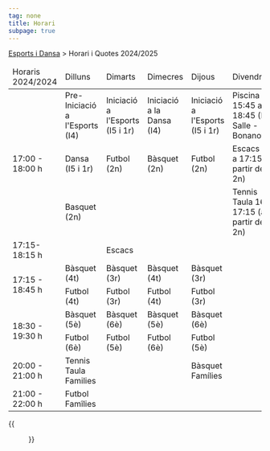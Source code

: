 ```yaml
---
tag: none
title: Horari
subpage: true
---
```


[Esports i Dansa](/comissions/esports) > Horari i Quotes 2024/2025


<div>
    <table class="horari">
        <thead>
            <tr>
                <td>Horaris 2024/2024</td>
                <td>Dilluns</td>
                <td>Dimarts</td>
                <td>Dimecres</td>
                <td>Dijous</td>
                <td>Divendres</td>
            <tr>
        </thead>
        <tbody>
            <tr>
                <td class="first" rowspan="3">17:00 - 18:00 h</td>
                <td class="yellow">Pre-Iniciació a l'Esports (I4)</td>
                <td class="yellow">Iniciació a l'Esports (I5 i 1r)</td>
                <td class="red">Iniciació a la Dansa (I4)</td>
                <td class="yellow">Iniciació a l'Esports (I5 i 1r)</td>
                <td class="dark-blue">Piscina 15:45 a 18:45 (La Salle - Bonanova)</td>
            </tr>
            <tr>
                <td class="red">Dansa (I5 i 1r)</td>
                <td class="light-purple">Futbol (2n)</td>
                <td class="light-green">Bàsquet (2n)</td>
                <td class="light-purple">Futbol (2n)</td>
                <td class="light-blue">Escacs 16 a 17:15 (a partir de 2n)</td>
            </tr>
            <tr>
                <td class="light-green">Basquet (2n)</td>
                <td>&nbsp;</td>
                <td>&nbsp;</td>
                <td>&nbsp;</td>
                <td class="dark-yellow">Tennis Taula 16 a 17:15 (a partir de 2n)</td>
            </tr>
            <tr>
                <td class="first">17:15- 18:15 h</td>
                <td>&nbsp;</td>
                <td class="light-blue">Escacs</td>
                <td>&nbsp;</td>
                <td>&nbsp;</td>
                <td>&nbsp;</td>
            </tr>
            <tr>
                <td class="first"  rowspan="2">17:15 - 18:45 h</td>
                <td class="light-green">Bàsquet (4t)</td>
                <td class="light-green">Bàsquet (3r)</td>
                <td class="light-green">Bàsquet (4t)</td>
                <td class="light-green">Bàsquet (3r)</td>
                <td>&nbsp;</td>
            </tr>
            <tr>
                <td class="light-purple">Futbol (4t)</td>
                <td class="light-purple">Futbol (3r)</td>
                <td class="light-purple">Futbol (4t)</td>
                <td class="light-purple">Futbol (3r)</td>
                <td>&nbsp;</td>
            </tr>
            <tr>
                <td class="first"  rowspan="2">18:30 - 19:30 h</td>
                <td class="light-green">Bàsquet (5è)</td>
                <td class="light-green">Bàsquet (6è)</td>
                <td class="light-green">Bàsquet (5è)</td>
                <td class="light-green">Bàsquet (6è)</td>
                <td>&nbsp;</td>
            </tr>
             <tr>
                <td class="light-purple">Futbol (6è)</td>
                <td class="light-purple">Futbol (5è)</td>
                <td class="light-purple">Futbol (6è)</td>
                <td class="light-purple">Futbol (5è)</td>
                <td>&nbsp;</td>
            </tr>
            <tr>
                <td class="first">20:00 - 21:00 h</td>
                <td class="pink">Tennis Taula Families</td>
                <td>&nbsp;</td>
                <td>&nbsp;</td>
                <td class="pink">Bàsquet Famílies</td>
                <td>&nbsp;</td>
            </tr>
            <tr>
                <td class="first">21:00 - 22:00 h</td>
                <td class="pink">Futbol Famîlies</td>
                <td>&nbsp;</td>
                <td>&nbsp;</td>
                <td>&nbsp;</td>
                <td>&nbsp;</td>
            </tr>
        </tbody>
    </table>
</div>


{{<figure src="/documents/comissions/esports/2023/Esports2023_24.png" width="100%">}}